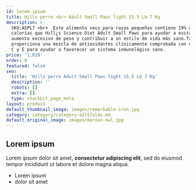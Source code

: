 ```yaml
---
id: lorem-ipsum
title: Hills perro <br> Adult Small Paws light 15.5 Lb 7 Kg
description: >-
  SKU:ASPL7 <br>  Este alimento seco para razas pequeñas contiene 19% menos
  calorías que Hill¿s Science Diet Adult Small Paws para ayudar a evitar el
  aumento excesivo de peso y contribuir a un estilo de vida más sano.También
  proporciona una mezcla de antioxidantes clínicamente comprobada con vitaminas
  C y E para ayudar a favorecer un sistema inmunológico sano.
price: '1,010'
order: 0
featured: false
seo:
  title: 'Hills perro Adult Small Paws light 15.5 Lb 7 Kg'
  description: ''
  robots: []
  extra: []
  type: stackbit_page_meta
layout: product
default_thumbnail_image: images/remarkable-iron.jpg
category: category/category-e2l57ul4s.md
default_original_image: images/maroon-owl.jpg
---
```

## Lorem ipsum

Lorem ipsum dolor sit amet, **consectetur adipiscing elit**, sed do eiusmod tempor incididunt ut labore et dolore magna aliqua.

- Lorem ipsum
- dolor sit amet